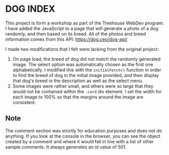 # DOG INDEX
This project is form a workshop as part of the Treehouse WebDev program. I have added the JavaScript to a page that will generate a photo of a dog randomly, and then based on its breed. All of the photos and breed information comes from this API: https://dog.ceo/dog-api/

I made two modifications that I felt were lacking from the original project:
1. On page load, the breed of dog did not match the randomly generated image. The select option was automatically chosen as the first one alphabetically. I modified this with the `initialFetch()` function in order to find the breed of dog in the initial image provided, and then display that dog's breed in the description as well as the select menu.
2. Some images were rather small, and others were so large that they would not be contained within the `.card` div element. I set the width for each image to 100% so that the margins around the image are consistent.

## Note
The comment section was strictly for education purposes and does not do anything. If you look at the console in the browser, you can see the object created by a comment and where it would fall in line with a list of other sample comments. It always generates an id value of 501.